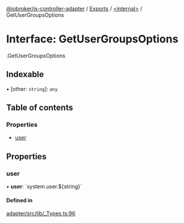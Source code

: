 [@iobroker/js-controller-adapter](../README.md) / [Exports](../modules.md) / [<internal\>](../modules/internal_.md) / GetUserGroupsOptions

# Interface: GetUserGroupsOptions

[<internal>](../modules/internal_.md).GetUserGroupsOptions

## Indexable

▪ [other: `string`]: `any`

## Table of contents

### Properties

- [user](internal_.GetUserGroupsOptions.md#user)

## Properties

### user

• **user**: \`system.user.${string}\`

#### Defined in

[adapter/src/lib/_Types.ts:96](https://github.com/ioBroker/ioBroker.js-controller/blob/e6dd10a9/packages/adapter/src/lib/_Types.ts#L96)
